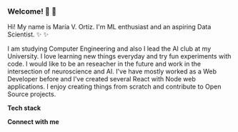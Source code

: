 ### Welcome! 👋 👋 

Hi! My name is María V. Ortiz. I'm ML enthusiast and an aspiring Data Scientist. :sparkles: :sparkles:

I am studying Computer Engineering and also I lead the AI club at my University. I love learning new things everyday and try fun experiments with code. I would like to be an reseacher in the future and work in the intersection of neuroscience and AI. I've have mostly worked as a Web Developer before and I've created several React with Node web applications. I enjoy creating things from scratch and contribute to Open Source projects. 

__Tech stack__


__Connect with me__

<!-- Twitter, Linkedin, Dev, Medium, correo -->
<!-- Coding, gif-->
